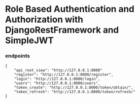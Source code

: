 # Role Based Authentication and Authorization with DjangoRestFramework and SimpleJWT

### endpoints
```
{
    "api_root_view": "http://127.0.0.1:8000"
    "register": "http://127.0.0.1:8000/register",
    "login": "http://127.0.0.1:8000/login",
    "users": "http://127.0.0.1:8000/users",
    "token_create": "http://127.0.0.1:8000/token/obtain/",
    "token_refresh": "http://127.0.0.1:8000/token/refresh/"
}
```